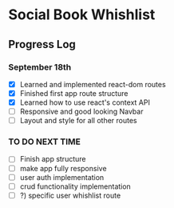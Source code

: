 # Social Book Whishlist
## Progress Log
### September 18th
- [x] Learned and implemented react-dom routes
- [x] Finished first app route structure
- [x] Learned how to use react's context API
- [ ] Responsive and good looking Navbar
- [ ] Layout and style for all other routes

### TO DO NEXT TIME
- [ ] Finish app structure 
- [ ] make app fully responsive
- [ ] user auth implementation 
- [ ] crud functionality implementation
- [ ] ?) specific user whishlist route
